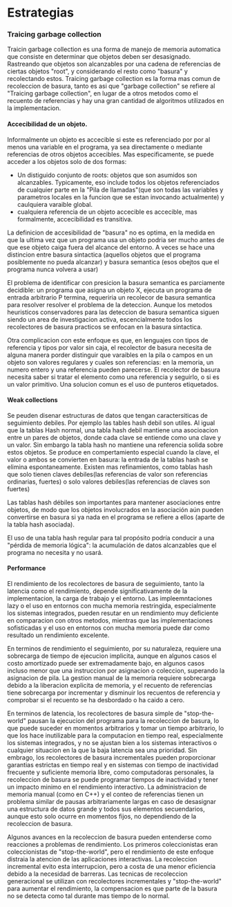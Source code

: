 # Estrategias 

### Traicing garbage collection 
Traicin garbage collection es una forma de manejo de memoria automatica que consiste en determinar que objetos deben ser desasignado. Rastreando que objetos son alcanzables por una cadena de referencias de ciertas objetos "root", y considerando el resto como "basura" y recolectando estos. Traicing garbage collection es la forma mas comun de recoleccion de basura, tanto es asi que "garbage collection" se refiere al "Traicing garbage collection", en lugar de a otros metodos como el recuento de referencias y hay una gran cantidad de algoritmos utilizados en la implementacion.

#### Accecibilidad de un objeto. 
Informalmente un objeto es accecible si este es referenciado por por al menos una variable en el programa, ya sea directamente o mediante referencias de otros objetos accecibles. Mas especificamente, se puede acceder a los objetos solo de dos formas: 
- Un distiguido conjunto de roots: objetos que son asumidos son alcanzables. Typicamente, eso include todos los objetos referenciados de cualquier parte en la "Pila de llamadas"(que son todas las variables y parametros locales en la funcion que se estan invocando actualmente) y caulquiera varaible global.
- cualquiera referencia de un objeto accecible es accecible, mas formalmente, accecibilidad es transitiva.

La definicion de accesibilidad de "basura" no es optima, en la medida en que la ultima vez que un programa usa un objeto podria ser mucho antes de que ese objeto caiga fuera del alcance del entorno. A veces se hace una distincion entre basura sintactica (aquellos objetos que el programa posiblemente no pueda alcanzar) y basura semantica (esos obejtos que el programa nunca volvera a usar)

El problema de identificar con presicion la basura semantica es parciamente decidible: un programa que asigna un objeto X, ejecuta un programa de entrada arbitrario P termina, requeriria un recolecor de basura semantica para resolver resolver el problema de la deteccion. Aunque los metodos heuristicos conservadores para las deteccion de basura semantica siguen siendo un area de investigacion activa, escencialmente todos los recolectores de basura practicos se enfocan en la basura sintactica.

Otra complicacion con este enfoque es que, en lenguajes con tipos de referencia y tipos por valor sin caja, el recolector de basura necesita de alguna manera porder distinguir que varaibles en la pila o campos en un objeto son valores regulares y cuales son referencias: en la memoria, un numero entero y una referencia pueden parecerse. El recolector de basura necesita saber si tratar el elemento como una referencia y seguirlo, o si es un valor primitivo. Una solucion comun es el uso de punteros etiquetados. 

#### Weak collections
Se peuden disenar estructuras de datos que tengan caractersiticas de seguimiento debiles. Por ejemplo las tables hash debil son utiles. Al igual que la tablas Hash normal, una tabla hash debil mantiene una asocioacion entre un pares de objetos, donde cada clave se entiende como una clave y un valor. Sin embargo la tabla hash no mantiene una referencia solida sobre estos objetos. Se produce en compertamiento especial cuando la clave, el valor o ambos se convierten en basura: la entrada de la tablas hash se elimina espontaneamente. Existen mas refinamientos, como tablas hash que solo tienen claves debiles(las referencias de valor son referencias ordinarias, fuertes) o solo valores debiles(las referencias de claves son fuertes)

Las tablas hash débiles son importantes para mantener asociaciones entre objetos, de modo que los objetos involucrados en la asociación aún pueden convertirse en basura si ya nada en el programa se refiere a ellos (aparte de la tabla hash asociada).

El uso de una tabla hash regular para tal propósito podría conducir a una "pérdida de memoria lógica": la acumulación de datos alcanzables que el programa no necesita y no usará.

#### Performance
El rendimiento de los recolectores de basura de seguimiento, tanto la latencia como el rendimiento, depende significativamente de la implementacion, la carga de trabajo y el entorno. Las impleemntaciones lazy o el uso en entornos con mucha memoria restringida, especialmente los sistemas integrados, pueden resutar en un rendimiento muy deficiente en comparacion con otros metodos, mientras que las implementaciones sofisticadas y el uso en entornos con mucha memoria puede dar como resultado un rendimiento excelente. 

En terminos de rendimiento el seguimiento, por su naturaleza, requiere una sobrecarga de tiempo de ejecucion implicita, aunque en algunos casos el costo amortizado puede ser extremadamente bajo, en algunos casos incluso menor que una instruccion por asignacion o coleccion, superando la asignacion de pila. La gestion manual de la memoria requiere sobrecarga debido a la liberacion explicita de memoria, y el recuento de referencias tiene sobrecarga por incrementar y disminuir los recuentos de referencia y comprobar si el recuento se ha desbordado o ha caido a cero.

En terminos de latencia, los recolectores de basura simple de "stop-the-world" pausan la ejecucion del programa para la recoleccion de basura, lo que puede suceder en momentos arbitrarios y tomar un tiempo arbitrario, lo que los hace inutilizable para la computacion en tiempo real, especialmente los sistemas integrados, y no se ajustan bien a los sistemas interactivos o cualquier situacion en la que la baja latencia sea una prioridad. Sin embrago, los recolectores de basura incrementales pueden proporcionar garantias estrictas en tiempo real y en sistemas con tiempo de inactividad frecuente y suficiente memoria libre, como computadoras personales, la recoleccion de basura se puede programar tiempos de inactividad y tener un impacto minimo en el rendimiento interactivo. La administracion de memoria manual (como en C++) y el conteo de referencias tienen un problema similar de pausas arbitrariamente largas en caso de desasignar una estructura de datos grande y todos sus elementos secuendarios, aunque esto solo ocurre en momentos fijos, no dependiendo de la recoleccion de basura.

Algunos avances en la recoleccion de basura pueden entenderse como reacciones a problemas de rendimiento. Los primeros coleccionistas eran coleccionistas de "stop-the-world", pero el rendimiento de este enfoque distraia la atencion de las aplicaciones interactivas. La recoleccion incremental evito esta interrupcion, pero a costa de una menor eficiencia debido a la necesidad de barreras. Las tecnicas de recoleccion generacional se utilizan con recolectores incrementales y "stop-the-world" para aumentar el rendimiento, la compensacion es que parte de la basura no se detecta como tal durante mas tiempo de lo normal. 

